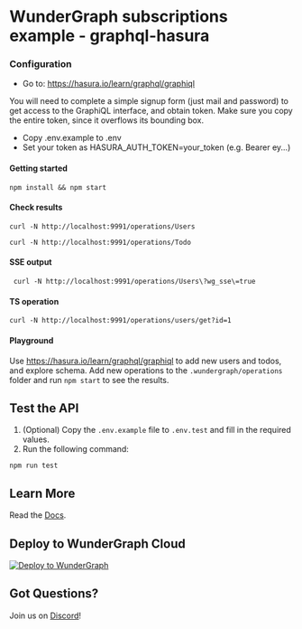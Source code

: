 # WunderGraph subscriptions example - graphql-hasura

### Configuration

- Go to: https://hasura.io/learn/graphql/graphiql

You will need to complete a simple signup form (just mail and password) to get access to the
GraphiQL interface, and obtain token. Make sure you copy the entire token, since it
overflows its bounding box.

- Copy .env.example to .env
- Set your token as HASURA_AUTH_TOKEN=your_token (e.g. Bearer ey...)

#### Getting started

```shell
npm install && npm start
```

#### Check results

```shell
curl -N http://localhost:9991/operations/Users
```

```shell
curl -N http://localhost:9991/operations/Todo
```

#### SSE output

```shell
 curl -N http://localhost:9991/operations/Users\?wg_sse\=true
```

#### TS operation

```shell
curl -N http://localhost:9991/operations/users/get?id=1
```

#### Playground

Use https://hasura.io/learn/graphql/graphiql to add new users and todos, and explore schema.
Add new operations to the `.wundergraph/operations` folder and run `npm start` to see the results.

## Test the API

1. (Optional) Copy the `.env.example` file to `.env.test` and fill in the required values.
2. Run the following command:

```shell
npm run test
```

## Learn More

Read the [Docs](https://wundergraph.com/docs).

## Deploy to WunderGraph Cloud

[![Deploy to WunderGraph](https://wundergraph.com/button)](https://cloud.wundergraph.com/new/clone?templateName=graphql-hasura-subscriptions)

## Got Questions?

Join us on [Discord](https://wundergraph.com/discord)!
